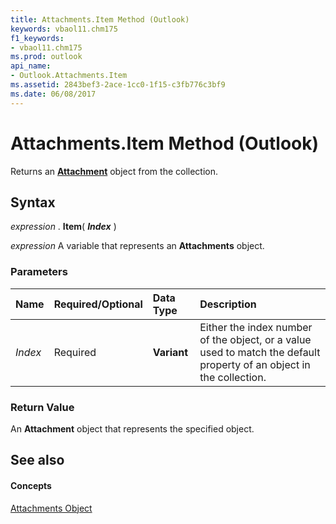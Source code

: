 ```yaml
---
title: Attachments.Item Method (Outlook)
keywords: vbaol11.chm175
f1_keywords:
- vbaol11.chm175
ms.prod: outlook
api_name:
- Outlook.Attachments.Item
ms.assetid: 2843bef3-2ace-1cc0-1f15-c3fb776c3bf9
ms.date: 06/08/2017
---
```



# Attachments.Item Method (Outlook)

Returns an **[Attachment](attachment-object-outlook.md)** object from the collection.


## Syntax

 _expression_ . **Item**( **_Index_** )

 _expression_ A variable that represents an **Attachments** object.


### Parameters



|**Name**|**Required/Optional**|**Data Type**|**Description**|
|:-----|:-----|:-----|:-----|
| _Index_|Required| **Variant**|Either the index number of the object, or a value used to match the default property of an object in the collection.|

### Return Value

An **Attachment** object that represents the specified object.


## See also


#### Concepts


[Attachments Object](attachments-object-outlook.md)

